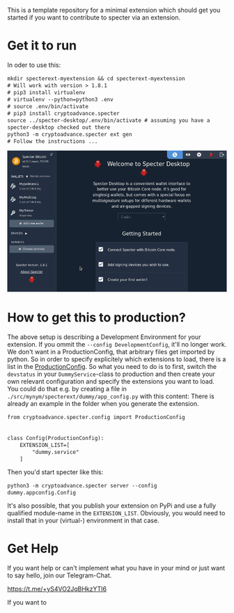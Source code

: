This is a template repository for a minimal extension which should get you started if you want to contribute to specter via an 
extension.

# Get it to run

In oder to use this:
```
mkdir specterext-myextension && cd specterext-myextension
# Will work with version > 1.8.1 
# pip3 install virtualenv
# virtualenv --python=python3 .env
# source .env/bin/activate
# pip3 install cryptoadvance.specter
source ../specter-desktop/.env/bin/activate # assuming you have a specter-desktop checked out there
python3 -m cryptoadvance.specter ext gen
# Follow the instructions ...
```

![](./docs/images/dummy_service.gif)

# How to get this to production?
The above setup is describing a Development Environment for your extension. If you ommit the `--config DevelopmentConfig`, it'll no longer work. We don't want in a ProductionConfig, that arbitrary files get imported by python.
So in order to specify explicitely which extensions to load, there is a list in the [ProductionConfig](https://github.com/cryptoadvance/specter-desktop/blob/master/src/cryptoadvance/specter/config.py#L146-L150). So what you need to do is to first, switch the `devstatus` in your `DummyService`-class to production and then create your own relevant configuration and specify the extensions you want to load.
You could do that e.g. by creating a file in `./src/mynym/specterext/dummy/app_config.py` with this content:
There is already an example in the folder when you generate the extension.
```
from cryptoadvance.specter.config import ProductionConfig


class Config(ProductionConfig):
    EXTENSION_LIST=[
        "dummy.service"
    ]
```

Then you'd start specter like this:
```
python3 -m cryptoadvance.specter server --config dummy.appconfig.Config
```

It's also possible, that you publish your extension on PyPi and use a fully qualified module-name in the `EXTENSION_LIST`. Obviously, you would need to install that in your (virtual-) environment in that case.

# Get Help

If you want help or can't implement what you have in your mind or just want to say hello, join our Telegram-Chat.

https://t.me/+yS4VO2JqBHkzYTI6

If you want to 
